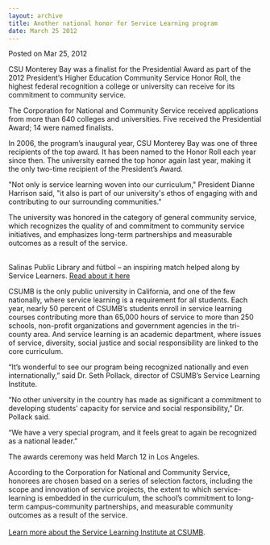 ```yaml
---
layout: archive
title: Another national honor for Service Learning program
date: March 25 2012
---
```





<span class="date">Posted on Mar 25, 2012    </span>
<p>CSU Monterey Bay was a finalist for the Presidential Award as
part of the 2012 President&#x2019;s Higher Education Community Service
Honor Roll, the highest federal recognition a college or university
can receive for its commitment to community service.</p>
<p>The Corporation for National and Community Service received
applications from more than 640 colleges and universities. Five
received the Presidential Award; 14 were named finalists.</p>
<p>In 2006, the program&#x2019;s inaugural year, CSU Monterey Bay was one
of three recipients of the top award. It has been named to the
Honor Roll each year since then. The university earned the top
honor again last year, making it the only two-time recipient of the
President&#x2019;s Award.</p>
<p>&quot;Not only is service learning woven into our curriculum,&quot;
President Dianne Harrison said, &quot;it also is part of our
university&apos;s ethos of engaging with and contributing to our
surrounding communities.&quot;</p>
<p>The university was honored in the category of general community
service, which recognizes the quality of and commitment to
community service initiatives, and emphasizes long-term
partnerships and measurable outcomes as a result of the
service.</p>
<p class="pullquote"><br>
Salinas Public Library and f&#xFA;tbol &#x2013; an inspiring match helped along
by Service Learners. <a href="http://service.csumb.edu/sites/default/files/101/attachments/files/sp_12_reflections.pdf" rel="nofollow">Read about it here</a></br></p>
<p>CSUMB is the only public university in California, and one of
the few nationally, where service learning is a requirement for all
students. Each year, nearly 50 percent of CSUMB&#x2019;s students enroll
in service learning courses contributing more than 65,000 hours of
service to more than 250 schools, non-profit organizations and
government agencies in the tri-county area. And service learning is
an academic department, where issues of service, diversity, social
justice and social responsibility are linked to the core
curriculum.</p>
<p>&#x201C;It&#x2019;s wonderful to see our program being recognized nationally
and even internationally,&#x201D; said Dr. Seth Pollack, director of
CSUMB&#x2019;s Service Learning Institute.</p>
<p>&#x201C;No other university in the country has made as significant a
commitment to developing students&#x2019; capacity for service and social
responsibility,&#x201D; Dr. Pollack said.</p>
<p>&#x201C;We have a very special program, and it feels great to again be
recognized as a national leader.&#x201D;</p>
<p>The awards ceremony was held March 12 in Los Angeles.</p>
<p>According to the Corporation for National and Community Service,
honorees are chosen based on a series of selection factors,
including the scope and innovation of service projects, the extent
to which service-learning is embedded in the curriculum, the
school&#x2019;s commitment to long-term campus-community partnerships, and
measurable community outcomes as a result of the service.<br>
<br>
<a href="http://service.csumb.edu/" rel="nofollow">Learn more about
the Service Learning Institute at CSUMB</a>.</br></br></p>





